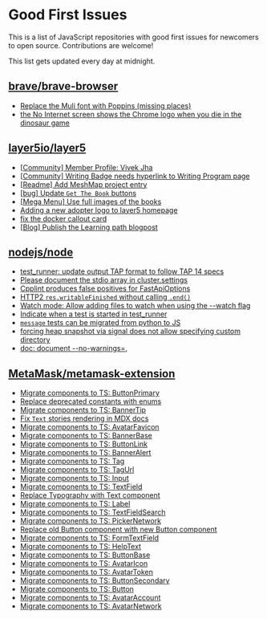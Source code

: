 # Good First Issues

This is a list of JavaScript repositories with good first issues for newcomers to open source. Contributions are welcome!

This list gets updated every day at midnight.

## [brave/brave-browser](https://github.com/brave/brave-browser)

- [Replace the Muli font with Poppins (missing places)](https://github.com/brave/brave-browser/issues/27081)
- [the No Internet screen shows the Chrome logo when you die in the dinosaur game](https://github.com/brave/brave-browser/issues/17124)

## [layer5io/layer5](https://github.com/layer5io/layer5)

- [[Community] Member Profile: Vivek Jha](https://github.com/layer5io/layer5/issues/4254)
- [[Community] Writing Badge needs hyperlink to Writing Program page](https://github.com/layer5io/layer5/issues/4107)
- [[Readme] Add MeshMap project entry](https://github.com/layer5io/layer5/issues/4242)
- [[bug] Update `Get The Book` buttons](https://github.com/layer5io/layer5/issues/4219)
- [[Mega Menu] Use full images of the books](https://github.com/layer5io/layer5/issues/3419)
- [Adding a new adopter logo to layer5 homepage](https://github.com/layer5io/layer5/issues/4089)
- [fix the docker callout card ](https://github.com/layer5io/layer5/issues/4134)
- [[Blog] Publish the Learning path blogpost](https://github.com/layer5io/layer5/issues/2323)

## [nodejs/node](https://github.com/nodejs/node)

- [test_runner: update output TAP format to follow TAP 14 specs](https://github.com/nodejs/node/issues/44040)
- [Please document the stdio array in cluster.settings](https://github.com/nodejs/node/issues/47705)
- [Cpplint produces false positives for FastApiOptions](https://github.com/nodejs/node/issues/45761)
- [HTTP2 `res.writableFinished` without calling `.end()`](https://github.com/nodejs/node/issues/38916)
- [Watch mode: Allow adding files to watch when using the --watch flag](https://github.com/nodejs/node/issues/45467)
- [Indicate when a test is started in test_runner](https://github.com/nodejs/node/issues/46727)
- [`message` tests can be migrated from python to JS](https://github.com/nodejs/node/issues/47707)
- [forcing heap snapshot via signal does not allow specifying custom directory](https://github.com/nodejs/node/issues/47842)
- [doc: document --no-warnings=<cat1>,<cat2>](https://github.com/nodejs/node/issues/46862)

## [MetaMask/metamask-extension](https://github.com/MetaMask/metamask-extension)

- [Migrate components to TS: ButtonPrimary](https://github.com/MetaMask/metamask-extension/issues/18887)
- [Replace deprecated constants with enums](https://github.com/MetaMask/metamask-extension/issues/18714)
- [Migrate components to TS: BannerTip](https://github.com/MetaMask/metamask-extension/issues/19119)
- [Fix `Text` stories rendering in MDX docs](https://github.com/MetaMask/metamask-extension/issues/19207)
- [Migrate components to TS: AvatarFavicon](https://github.com/MetaMask/metamask-extension/issues/19117)
- [Migrate components to TS: BannerBase](https://github.com/MetaMask/metamask-extension/issues/19181)
- [Migrate components to TS: ButtonLink](https://github.com/MetaMask/metamask-extension/issues/18889)
- [Migrate components to TS: BannerAlert](https://github.com/MetaMask/metamask-extension/issues/19118)
- [Migrate components to TS: Tag](https://github.com/MetaMask/metamask-extension/issues/19125)
- [Migrate components to TS: TagUrl](https://github.com/MetaMask/metamask-extension/issues/19126)
- [Migrate components to TS: Input](https://github.com/MetaMask/metamask-extension/issues/19122)
- [Migrate components to TS: TextField](https://github.com/MetaMask/metamask-extension/issues/19127)
- [Replace Typography with Text component](https://github.com/MetaMask/metamask-extension/issues/17670)
- [Migrate components to TS: Label](https://github.com/MetaMask/metamask-extension/issues/19123)
- [Migrate components to TS: TextFieldSearch](https://github.com/MetaMask/metamask-extension/issues/19128)
- [Migrate components to TS: PickerNetwork](https://github.com/MetaMask/metamask-extension/issues/19124)
- [Replace old Button component with new Button component](https://github.com/MetaMask/metamask-extension/issues/18896)
- [Migrate components to TS: FormTextField](https://github.com/MetaMask/metamask-extension/issues/19120)
- [Migrate components to TS: HelpText](https://github.com/MetaMask/metamask-extension/issues/19121)
- [Migrate components to TS: ButtonBase](https://github.com/MetaMask/metamask-extension/issues/18886)
- [Migrate components to TS: AvatarIcon](https://github.com/MetaMask/metamask-extension/issues/18883)
- [Migrate components to TS: AvatarToken](https://github.com/MetaMask/metamask-extension/issues/18885)
- [Migrate components to TS: ButtonSecondary](https://github.com/MetaMask/metamask-extension/issues/18888)
- [Migrate components to TS: Button](https://github.com/MetaMask/metamask-extension/issues/18890)
- [Migrate components to TS: AvatarAccount](https://github.com/MetaMask/metamask-extension/issues/18882)
- [Migrate components to TS: AvatarNetwork](https://github.com/MetaMask/metamask-extension/issues/18884)

